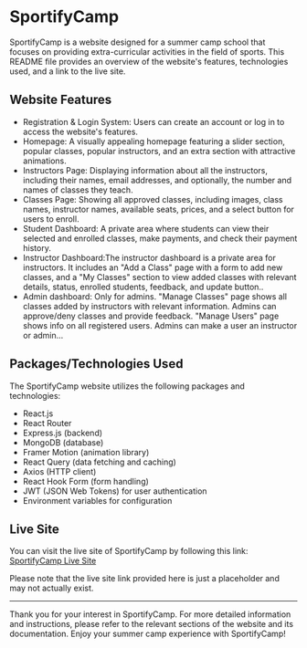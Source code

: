 # SportifyCamp

SportifyCamp is a website designed for a summer camp school that focuses on providing extra-curricular activities in the field of sports. This README file provides an overview of the website's features, technologies used, and a link to the live site.

## Website Features

- Registration & Login System: Users can create an account or log in to access the website's features.
- Homepage: A visually appealing homepage featuring a slider section, popular classes, popular instructors, and an extra section with attractive animations.
- Instructors Page: Displaying information about all the instructors, including their names, email addresses, and optionally, the number and names of classes they teach.
- Classes Page: Showing all approved classes, including images, class names, instructor names, available seats, prices, and a select button for users to enroll.
- Student Dashboard: A private area where students can view their selected and enrolled classes, make payments, and check their payment history.
- Instructor Dashboard:The instructor dashboard is a private area for instructors. It includes an "Add a Class" page with a form to add new classes, and a "My Classes" section to view added classes with relevant details, status, enrolled students, feedback, and update button..
- Admin dashboard: Only for admins. "Manage Classes" page shows all classes added by instructors with relevant information. Admins can approve/deny classes and provide feedback. "Manage Users" page shows info on all registered users. Admins can make a user an instructor or admin...

## Packages/Technologies Used

The SportifyCamp website utilizes the following packages and technologies:

- React.js
- React Router
- Express.js (backend)
- MongoDB (database)
- Framer Motion (animation library)
- React Query (data fetching and caching)
- Axios (HTTP client)
- React Hook Form (form handling)
- JWT (JSON Web Tokens) for user authentication
- Environment variables for configuration

## Live Site

You can visit the live site of SportifyCamp by following this link: [SportifyCamp Live Site](https://sportifycamp.web.app/)

Please note that the live site link provided here is just a placeholder and may not actually exist.

---

Thank you for your interest in SportifyCamp. For more detailed information and instructions, please refer to the relevant sections of the website and its documentation. Enjoy your summer camp experience with SportifyCamp!
